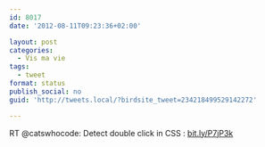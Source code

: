 ```yaml
---
id: 8017
date: '2012-08-11T09:23:36+02:00'

layout: post
categories:
  - Vis ma vie
tags:
  - tweet
format: status
publish_social: no
guid: 'http://tweets.local/?birdsite_tweet=234218499529142272'

---
```


RT @catswhocode: Detect double click in CSS : [bit.ly/P7jP3k](http://bit.ly/P7jP3k)
